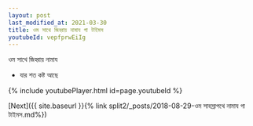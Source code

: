 ```yaml
---
layout: post
last_modified_at: 2021-03-30
title: ওম সাথে জিহ্বায় নামায গা টাইমস
youtubeId: vepfprwEiIg
---
```

 
 
 ওম সাথে জিহ্বায় নামায  
 
 -  যার শত কষ্ট আছে 
 
  
 
  
 
 
 
 
 
 


{% include youtubePlayer.html id=page.youtubeId %}
 
[Next]({{ site.baseurl }}{% link  split2/_posts/2018-08-29-ওম সাহস্রাপথে নামায গা টাইমস.md%})
 
